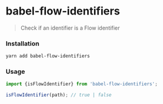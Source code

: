 # babel-flow-identifiers

> Check if an identifier is a Flow identifier

### Installation

```sh
yarn add babel-flow-identifiers
```

### Usage

```js
import {isFlowIdentifier} from 'babel-flow-identifiers';

isFlowIdentifier(path); // true | false
```
